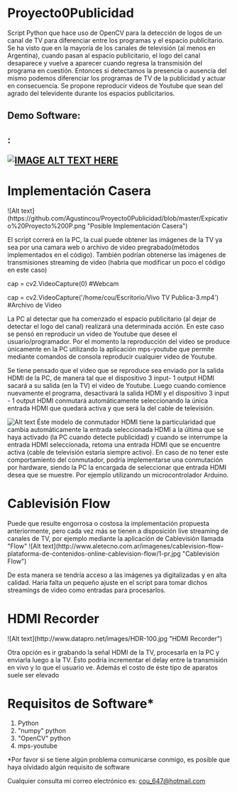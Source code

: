 # Proyecto0Publicidad
 
  Script Python que hace uso de OpenCV para la detección de logos de un canal de TV para diferenciar entre los programas y el espacio publicitario.
  Se ha visto que en la mayoría de los canales de televisión (al menos en Argentina), cuando pasan al espacio publicitario, el logo del canal desaparece y vuelve a aparecer cuando regresa la transmisión del programa en cuestión. Entonces si detectamos la presencia o ausencia del mismo podemos diferenciar los programas de TV de la publicidad y actuar en consecuencia.
  Se propone reproducir videos de Youtube que sean del agrado del televidente durante los espacios publicitarios.
<h2>Demo Software: <h2>:

[![IMAGE ALT TEXT HERE](https://img.youtube.com/vi/UtuXIn8M9vY/0.jpg)](https://www.youtube.com/watch?v=UtuXIn8M9vY)


  
<h1>Implementación Casera</h1>
![Alt text](https://github.com/Agustincou/Proyecto0Publicidad/blob/master/Expicativo%20Proyecto%200P.png "Posible Implementación Casera")

  El script correrá en la PC, la cual puede obtener las imágenes de la TV ya sea por una camara web o archivo de video pregrabado(métodos implementados en el código). También podrían obtenerse las imágenes de transmisiones streaming de video (habria que modificar un poco el código en este caso)
  
cap = cv2.VideoCapture(0) #Webcam

cap = cv2.VideoCapture('/home/cou/Escritorio/Vivo TV Publica-3.mp4') #Archivo de Video

La PC al detectar que ha comenzado el espacio publicitario (al dejar de detectar el logo del canal) realizará una determinada acción. En este caso se pensó en reproducir un video de Youtube que desee el usuario/programador. Por el momento la reproducción del video se produce únicamente en la PC utilizando la aplicación mps-youtube que permite mediante comandos de consola reproducir cualquier video de Youtube.

  Se tiene pensado que el video que se reproduce sea enviado por la salida HDMI de la PC, de manera tal que el dispositivo 3 input- 1 output HDMI sacará a su salida (en la TV) el video de Youtube. Luego cuando comience nuevamente el programa, desactivará la salida HDMI y el dispositivo 3 input - 1 output HDMI conmutará automáticamente seleccionando la única entrada HDMI que quedará activa y que será la del cable de televisión.

![Alt text](http://www.dhresource.com/0x0s/f2-albu-g2-M00-BB-77-rBVaG1bZlfuAI-CcAAFV4Utvrgs510.jpg/hdmi-splitter-3-input-1-output-hdmi-adapter.jpg "3 input 1 output")
  Éste modelo de conmutador HDMI tiene la particularidad que cambia automáticamente la entrada seleccionada HDMI a la última que se haya activado (la PC cuando detecte publicidad) y cuando se interrumpe la entrada HDMI seleccionada, retoma una entrada HDMI que se encuentre activa (cable de televisión estaría siempre activo). 
En caso de no tener este comportamiento del conmutador, podría implementarse una conmutación por hardware, siendo la PC la encargada de seleccionar que entrada HDMI desea que se muestre. Por ejemplo utilizando un microcontrolador Arduino.

<h1>Cablevisión Flow</h1>
 Puede que resulte engorrosa o costosa la implementación propuesta anteriormente, pero cada vez más se tienen a disposición live streaming de canales de TV, por ejemplo mediante la aplicación de Cablevisión llamada "Flow"
![Alt text](http://www.aletecno.com.ar/imagenes/cablevision-flow-plataforma-de-contenidos-online-cablevision-flow/1-pr.jpg "Cablevisión Flow")
 
 De esta manera se tendría acceso a las imágenes ya digitalizadas y en alta calidad. Haria falta un pequeño ajuste en el script para tomar dichos streamings de video como entradas para procesarlos.
 
<h1>HDMI Recorder</h1>
![Alt text](http://www.datapro.net/images/HDR-100.jpg "HDMI Recorder")
 
 Otra opción es ir grabando la señal HDMI de la TV, procesarla en la PC y enviarla luego a la TV. Ésto podría incrementar el delay entre la transmisión en vivo y lo que el usuario ve. Además el costo de éste tipo de aparatos suele ser elevado
 
 
  
 <h1>Requisitos de Software*</h1>
    <ol>
    <li>Python</li>
    <li>"numpy" python</li>
    <li>"OpenCV" python</li>
    <li>mps-youtube</li>
    </ol>
*Por favor si se tiene algún problema comunicarse conmigo, es posible que haya olvidado algún requisito de software

Cualquier consulta mi correo electrónico es: cou_647@hotmail.com
